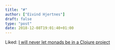 ```yaml
---
title: "#"
author: ["Eivind Hjertnes"]
draft: false
type: "post"
date: 2018-12-08T19:01:40+01:00
---
```


Liked: [I will never let monads be in
a Clojure project](https://grishaev.me/en/no-monads)
